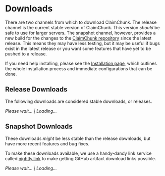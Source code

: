 # Downloads

There are two channels from which to download ClaimChunk. The release channel is the current stable version of ClaimChunk. This version *should* be safe to use for larger servers. The snapshot channel, however, provides a new build for the changes to the [ClaimChunk repository](https://github.com/cjburkey01/ClaimChunk) since the latest release. This means they may have less testing, but it may be useful if bugs exist in the latest release or you want some features that have yet to be pushed to a release.

If you need help installing, please see the [Installation page](./Installation.md), which outlines the whole installation process and immediate configurations that can be done.

## Release Downloads

The following downloads are considered stable downloads, or releases.

<div id="release_downloads"><i>Please wait... &verbar; Loading...</i></div>

## Snapshot Downloads

These downloads *might* be less stable than the release downloads, but have more recent features and bug fixes.

To make these downloads available, we use a handy-dandy link service called <a href="https://nightly.link/" target="_blank" title="nightly.link GitHub link service">nightly.link</a> to make getting GitHub artifact download links possible.

<div id="snapshot_downloads"><i>Please wait... &verbar; Loading...</i></div>

